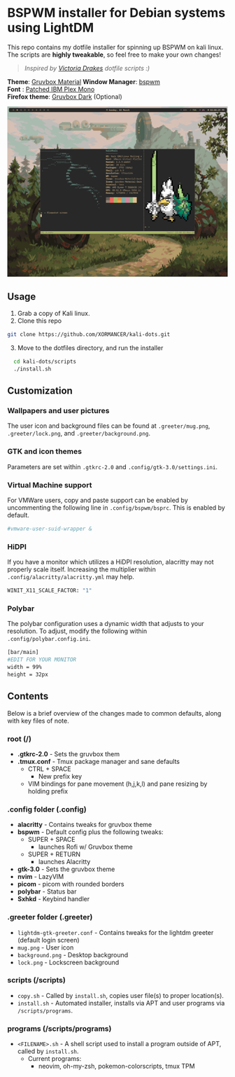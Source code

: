 # BSPWM installer for Debian systems using LightDM

This repo contains my dotfile installer for spinning up BSPWM on kali linux. The scripts are **highly tweakable**, so feel free to make your own changes!

> _Inspired by [Victoria Drakes](https://github.com/victoriadrake/dotfiles/tree/ubuntu-19.10/scripts) dotfile scripts :)_  

**Theme**: [Gruvbox Material]([https://github.com/AlessandroYorba/Alduin](https://github.com/TheGreatMcPain/gruvbox-material-gtk))  
**Window Manager**: [bspwm](https://github.com/baskerville/bspwm)  
**Font** : [Patched IBM Plex Mono](https://github.com/ryanoasis/nerd-fonts/tree/master/patched-fonts/IBMPlexMono)  
**Firefox theme**: [Gruvbox Dark]([https://color.firefox.com/?theme=XQAAAAJrAQAAAAAAAABBqYhm849SCia6aSqEGccwS-xMDPr2oHyUaaq-qy5QgqeHG4K15Qcgxy_eM_IX1p-_21bekUjgqHQFWSEAh_LOUC2M1iGA6iXGON3pFWZXQm27d4Q0FMo3tMX94mmmFxWMy8x1cXJc-DybUfhN3YtmiVE_xyjCBCp9DdlebJoVDmSjhkrktYSYZUldkmZMM6DA5FzCJwBSicRQBApJOezPzc4Op9nvSOYXmg8-d6AYOfEWxv-Y10AA](https://addons.mozilla.org/en-US/firefox/addon/gruvbox-medium-dark/?utm_source=addons.mozilla.org&utm_medium=referral&utm_content=search)) (Optional)  

![scrot](https://github.com/XORMANCER/kali-dots/blob/main/desktop.png)

## Usage
1. Grab a copy of Kali linux.
2. Clone this repo
  ```bash
  git clone https://github.com/XORMANCER/kali-dots.git
  ```
3. Move to the dotfiles directory, and run the installer
```bash
  cd kali-dots/scripts
  ./install.sh
```

## Customization
### Wallpapers and user pictures
The user icon and background files can be found at `.greeter/mug.png`, `.greeter/lock.png`, and `.greeter/background.png`.

### GTK and icon themes 
Parameters are set within `.gtkrc-2.0` and `.config/gtk-3.0/settings.ini`.

### Virtual Machine support
For VMWare users, copy and paste support can be enabled by uncommenting the following line in `.config/bspwm/bsprc`. This is enabled by default.
```bash
#vmware-user-suid-wrapper &
```
### HiDPI
If you have a monitor which utilizes a HiDPI resolution, alacritty may not properly scale itself. Increasing the multiplier within `.config/alacritty/alacritty.yml` may help.
```bash
WINIT_X11_SCALE_FACTOR: "1"
```
### Polybar
The polybar configuration uses a dynamic width that adjusts to your resolution. To adjust, modify the following within `.config/polybar.config.ini`.
```bash
[bar/main]
#EDIT FOR YOUR MONITOR
width = 99%
height = 32px
```

## Contents

Below is a brief overview of the changes made to common defaults, along with key files of note.

### root (/)
* **.gtkrc-2.0** - Sets the gruvbox them
* **.tmux.conf** - Tmux package manager and sane defaults
  * CTRL + SPACE
    * New prefix key
  * VIM bindings for pane movement (h,j,k,l) and pane resizing by holding prefix

### .config folder (.config)
* **alacritty** - Contains tweaks for gruvbox theme
* **bspwm** - Default config plus the following tweaks:
  * SUPER + SPACE
    * launches Rofi w/ Gruvbox theme
  * SUPER + RETURN
    * launches Alacritty
* **gtk-3.0** - Sets the gruvbox theme
* **nvim** - LazyVIM
* **picom** - picom with rounded borders
* **polybar** - Status bar
* **Sxhkd** - Keybind handler

### .greeter folder (.greeter)
* `lightdm-gtk-greeter.conf` - Contains tweaks for the lightdm greeter (default login screen)
* `mug.png` - User icon
* `background.png` - Desktop background
* `lock.png` - Lockscreen background

### scripts (/scripts)
* `copy.sh` - Called by `install.sh`, copies user file(s) to proper location(s).
* `install.sh` - Automated installer, installs via APT and user programs via `/scripts/programs`.
 
### programs (/scripts/programs)
* `<FILENAME>.sh` - A shell script used to install a program outside of APT, called by `install.sh`.
  * Current programs:
    * neovim, oh-my-zsh, pokemon-colorscripts, tmux TPM
